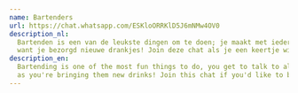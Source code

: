 ```yaml
---
name: Bartenders
url: https://chat.whatsapp.com/ESKloORRKlD5J6mNMw4OV0
description_nl:
  Bartenden is een van de leukste dingen om te doen; je maakt met iedereen een praatje en iedereen houdt van je
  want je bezorgd nieuwe drankjes! Join deze chat als je een keertje wilt bartenden!
description_en:
  Bartending is one of the most fun things to do, you get to talk to all the people who visit and everyone loves you
  as you're bringing them new drinks! Join this chat if you'd like to bartend sometime!
---
```


